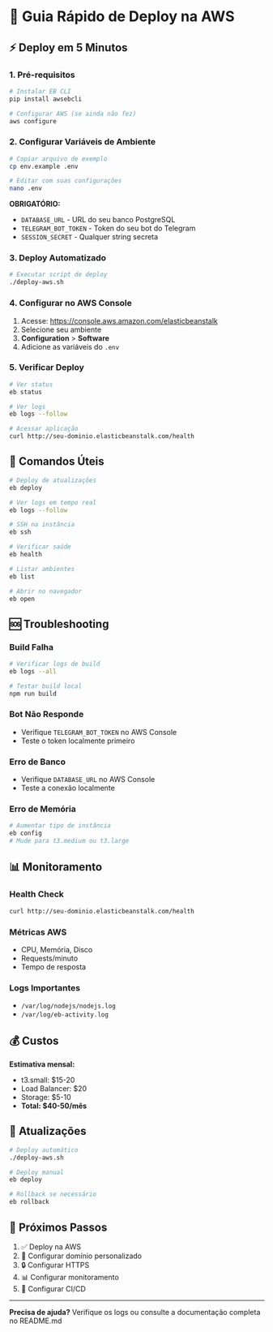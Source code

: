 # 🚀 Guia Rápido de Deploy na AWS

## ⚡ Deploy em 5 Minutos

### 1. Pré-requisitos
```bash
# Instalar EB CLI
pip install awsebcli

# Configurar AWS (se ainda não fez)
aws configure
```

### 2. Configurar Variáveis de Ambiente
```bash
# Copiar arquivo de exemplo
cp env.example .env

# Editar com suas configurações
nano .env
```

**OBRIGATÓRIO:**
- `DATABASE_URL` - URL do seu banco PostgreSQL
- `TELEGRAM_BOT_TOKEN` - Token do seu bot do Telegram
- `SESSION_SECRET` - Qualquer string secreta

### 3. Deploy Automatizado
```bash
# Executar script de deploy
./deploy-aws.sh
```

### 4. Configurar no AWS Console
1. Acesse: https://console.aws.amazon.com/elasticbeanstalk
2. Selecione seu ambiente
3. **Configuration** > **Software**
4. Adicione as variáveis do `.env`

### 5. Verificar Deploy
```bash
# Ver status
eb status

# Ver logs
eb logs --follow

# Acessar aplicação
curl http://seu-dominio.elasticbeanstalk.com/health
```

## 🔧 Comandos Úteis

```bash
# Deploy de atualizações
eb deploy

# Ver logs em tempo real
eb logs --follow

# SSH na instância
eb ssh

# Verificar saúde
eb health

# Listar ambientes
eb list

# Abrir no navegador
eb open
```

## 🆘 Troubleshooting

### Build Falha
```bash
# Verificar logs de build
eb logs --all

# Testar build local
npm run build
```

### Bot Não Responde
- Verifique `TELEGRAM_BOT_TOKEN` no AWS Console
- Teste o token localmente primeiro

### Erro de Banco
- Verifique `DATABASE_URL` no AWS Console
- Teste a conexão localmente

### Erro de Memória
```bash
# Aumentar tipo de instância
eb config
# Mude para t3.medium ou t3.large
```

## 📊 Monitoramento

### Health Check
```bash
curl http://seu-dominio.elasticbeanstalk.com/health
```

### Métricas AWS
- CPU, Memória, Disco
- Requests/minuto
- Tempo de resposta

### Logs Importantes
- `/var/log/nodejs/nodejs.log`
- `/var/log/eb-activity.log`

## 💰 Custos

**Estimativa mensal:**
- t3.small: $15-20
- Load Balancer: $20
- Storage: $5-10
- **Total: $40-50/mês**

## 🔄 Atualizações

```bash
# Deploy automático
./deploy-aws.sh

# Deploy manual
eb deploy

# Rollback se necessário
eb rollback
```

## 🎯 Próximos Passos

1. ✅ Deploy na AWS
2. 🔧 Configurar domínio personalizado
3. 🔒 Configurar HTTPS
4. 📊 Configurar monitoramento
5. 🔄 Configurar CI/CD

---

**Precisa de ajuda?** Verifique os logs ou consulte a documentação completa no README.md 